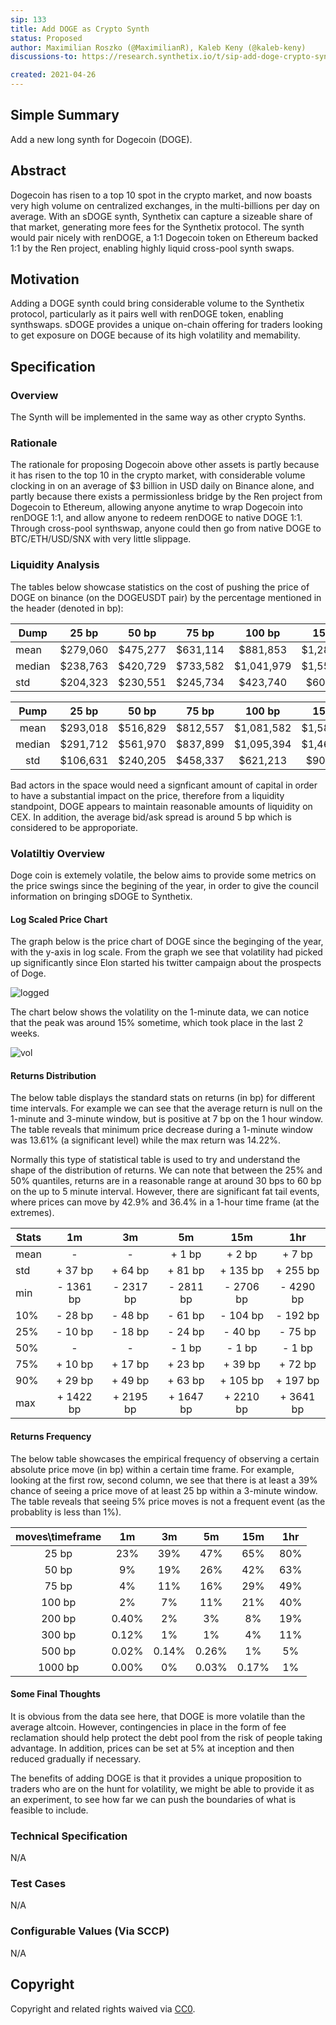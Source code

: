 ```yaml
---
sip: 133
title: Add DOGE as Crypto Synth
status: Proposed
author: Maximilian Roszko (@MaximilianR), Kaleb Keny (@kaleb-keny)
discussions-to: https://research.synthetix.io/t/sip-add-doge-crypto-synth/382

created: 2021-04-26
---
```


<!--You can leave these HTML comments in your merged SIP and delete the visible duplicate text guides, they will not appear and may be helpful to refer to if you edit it again. This is the suggested template for new SIPs. Note that an SIP number will be assigned by an editor. When opening a pull request to submit your SIP, please use an abbreviated title in the filename, `sip-draft_title_abbrev.md`. The title should be 44 characters or less.-->

## Simple Summary
<!--"If you can't explain it simply, you don't understand it well enough." Simply describe the outcome the proposed changes intends to achieve. This should be non-technical and accessible to a casual community member.-->

Add a new long synth for Dogecoin (DOGE).

## Abstract
<!--A short (~200 word) description of the proposed change, the abstract should clearly describe the proposed change. This is what *will* be done if the SIP is implemented, not *why* it should be done or *how* it will be done. If the SIP proposes deploying a new contract, write, "we propose to deploy a new contract that will do x".-->

Dogecoin has risen to a top 10 spot in the crypto market, and now boasts very high volume on centralized exchanges, in the multi-billions per day on average. With an sDOGE synth, Synthetix can capture a sizeable share of that market, generating more fees for the Synthetix protocol. The synth would pair nicely with renDOGE, a 1:1 Dogecoin token on Ethereum backed 1:1 by the Ren project, enabling highly liquid cross-pool synth swaps.


## Motivation
<!--This is the problem statement. This is the *why* of the SIP. It should clearly explain *why* the current state of the protocol is inadequate.  It is critical that you explain *why* the change is needed, if the SIP proposes changing how something is calculated, you must address *why* the current calculation is innaccurate or wrong. This is not the place to describe how the SIP will address the issue!-->

Adding a DOGE synth could bring considerable volume to the Synthetix protocol, particularly as it pairs well with renDOGE token, enabling synthswaps. sDOGE provides a unique on-chain offering for traders looking to get exposure on DOGE because of its high volatility  and memability.


## Specification
<!--The specification should describe the syntax and semantics of any new feature, there are five sections
1. Overview
2. Rationale
3. Technical Specification
4. Test Cases
5. Configurable Values
-->

### Overview
<!--This is a high level overview of *how* the SIP will solve the problem. The overview should clearly describe how the new feature will be implemented.-->
The Synth will be implemented in the same way as other crypto Synths.

### Rationale
<!--This is where you explain the reasoning behind how you propose to solve the problem. Why did you propose to implement the change in this way, what were the considerations and trade-offs. The rationale fleshes out what motivated the design and why particular design decisions were made. It should describe alternate designs that were considered and related work. The rationale may also provide evidence of consensus within the community, and should discuss important objections or concerns raised during discussion.-->
The rationale for proposing Dogecoin above other assets is partly because it has risen to the top 10 in the crypto market, with considerable volume clocking in on an average of $3 billion in USD daily on Binance alone, and partly because there exists a permissionless bridge by the Ren project from Dogecoin to Ethereum, allowing anyone anytime to wrap Dogecoin into renDOGE 1:1, and allow anyone to redeem renDOGE to native DOGE 1:1. Through cross-pool synthswap, anyone could then go from native DOGE to BTC/ETH/USD/SNX with very little slippage.

### Liquidity Analysis

The tables below showcase statistics on the cost of pushing the price of DOGE on binance (on the DOGEUSDT pair) by the percentage mentioned in the header (denoted in bp):  

| Dump   	|   25 bp  	|   50 bp  	|   75 bp  	|   100 bp   	|   150 bp   	|   200 bp   	|   400 bp   	|   600 bp   	|    800 bp   	|   1000 bp   	|
|--------	|:--------:	|:--------:	|:--------:	|:----------:	|:----------:	|:----------:	|:----------:	|:----------:	|:-----------:	|:-----------:	|
| mean   	| $279,060 	| $475,277 	| $631,114 	| $881,853   	| $1,289,456 	| $1,859,488 	| $4,276,595 	| $8,258,811 	| $12,647,329 	| $13,709,724 	|
| median 	| $238,763 	| $420,729 	| $733,582 	| $1,041,979 	| $1,555,858 	| $1,949,968 	| $3,874,127 	| $9,348,589 	| $11,456,019 	| $15,426,933 	|
| std    	| $204,323 	| $230,551 	| $245,734 	| $423,740   	| $607,798   	| $895,837   	| $1,781,917 	| $3,096,282 	| $4,661,254  	| $4,947,714  	|

|  Pump  	|   25 bp  	|   50 bp  	|   75 bp  	|   100 bp   	|   150 bp   	|   200 bp   	|   400 bp   	|   600 bp   	|   800 bp   	|   1000 bp  	|
|:------:	|:--------:	|:--------:	|:--------:	|:----------:	|:----------:	|:----------:	|:----------:	|:----------:	|:----------:	|:----------:	|
|  mean  	| $293,018 	| $516,829 	| $812,557 	| $1,081,582 	| $1,586,705 	| $2,158,952 	| $4,049,976 	| $5,617,329 	| $7,188,346 	| $8,447,416 	|
| median 	| $291,712 	| $561,970 	| $837,899 	| $1,095,394 	| $1,463,830 	| $2,138,647 	| $4,149,759 	| $5,873,893 	| $6,716,624 	| $8,672,853 	|
|   std  	| $106,631 	| $240,205 	| $458,337 	|  $621,213  	|  $902,833  	|  $956,687  	| $1,233,881 	| $1,811,088 	| $1,382,046 	| $1,269,824 	|

 Bad actors in the space would need a signficant amount of capital in order to have a substantial impact on the price, therefore from a liquidity standpoint, DOGE appears to maintain reasonable amounts of liquidity on CEX. In addition, the average bid/ask spread is around 5 bp which is considered to be approporiate.


### Volatiltiy Overview

Doge coin is extemely volatile, the below aims to provide some metrics on the price swings since the begining of the year, in order to give the council information on bringing sDOGE to Synthetix.

#### Log Scaled Price Chart
The graph below is the price chart of DOGE since the beginging of the year, with the y-axis in log scale. From the graph we see that volatility had picked up significantly since Elon started his twitter campaign about the prospects of Doge.

![logged](https://github.com/Synthetixio/SIPs/tree/master/sips/assets/sip-133/logged_scale_price.png)

The chart below shows the volatility on the 1-minute data, we can notice that the peak was around 15% sometime, which took place in the last 2 weeks.

![vol](https://github.com/Synthetixio/SIPs/tree/master/sips/assets/sip-133/high_frequency_variance.png)


#### Returns Distribution

The below table displays the standard stats on returns (in bp) for different time intervals. For example we can see that the average return is null on the 1-minute and 3-minute window, but is positive at 7 bp on the 1 hour window. 
The table reveals that minimum price decrease during a 1-minute window was 13.61% (a significant level) while the max return was 14.22%.

Normally this type of statistical table is used to try and understand the shape of the distribution of returns. We can note that between the 25% and 50% quantiles, returns are in a reasonable range at around 30 bps to 60 bp on the up to 5 minute interval. However, there are significant fat tail events, where prices can move by 42.9% and 36.4% in a 1-hour time frame (at the extremes). 


| Stats |     1m     |     3m     |     5m     |     15m    |     1hr    |
|-------|:----------:|:----------:|:----------:|:----------:|:----------:|
|  mean |      -     |      -     |   + 1 bp   |   + 2 bp   |   + 7 bp   |
|  std  |   + 37 bp  |   + 64 bp  |   + 81 bp  |  + 135 bp  |  + 255 bp  |
|  min  |  - 1361 bp |  - 2317 bp |  - 2811 bp |  - 2706 bp |  - 4290 bp |
|  10%  |   - 28 bp  |   - 48 bp  |   - 61 bp  |   - 104 bp |   - 192 bp |
|  25%  |   - 10 bp  |   - 18 bp  |   - 24 bp  |   - 40 bp  |   - 75 bp  |
|  50%  |      -     |      -     |    - 1 bp  |    - 1 bp  |    - 1 bp  |
|  75%  |   + 10 bp  |   + 17 bp  |   + 23 bp  |   + 39 bp  |   + 72 bp  |
|  90%  |   + 29 bp  |   + 49 bp  |   + 63 bp  |  + 105 bp  |  + 197 bp  |
|  max  |  + 1422 bp |  + 2195 bp |  + 1647 bp |  + 2210 bp |  + 3641 bp |


#### Returns Frequency 

The below table showcases the empirical frequency of observing a certain absolute price move (in bp) within a certain time frame. For example, looking at the first row, second column, we see that there is at least a 39% chance of seeing a price move of at least 25 bp within a 3-minute window.
The table reveals that seeing 5% price moves is not a frequent  event (as the probablity is less than 1%).

| moves\timeframe |   1m  |   3m  |   5m  |  15m  | 1hr |
|:---------------:|:-----:|:-----:|:-----:|:-----:|:---:|
|      25 bp      |  23%  |  39%  |  47%  |  65%  | 80% |
|      50 bp      |   9%  |  19%  |  26%  |  42%  | 63% |
|      75 bp      |   4%  |  11%  |  16%  |  29%  | 49% |
|      100 bp     |   2%  |   7%  |  11%  |  21%  | 40% |
|      200 bp     | 0.40% |   2%  |   3%  |   8%  | 19% |
|      300 bp     | 0.12% |   1%  |   1%  |   4%  | 11% |
|      500 bp     | 0.02% | 0.14% | 0.26% |   1%  |  5% |
|     1000 bp     | 0.00% |   0%  | 0.03% | 0.17% |  1% |


#### Some Final Thoughts

It is obvious from the data see here, that DOGE is more volatile than the average altcoin. However, contingencies in place in the form of fee reclamation should help protect the debt pool from the risk of people taking advantage. In addition, prices can be set at 5% at inception and then reduced gradually if necessary.

The benefits of adding DOGE is that it provides a unique proposition to traders who are on the hunt for volatility, we might be able to provide it as an experiment, to see how far we can push the boundaries of what is feasible to include.

### Technical Specification
<!--The technical specification should outline the public API of the changes proposed. That is, changes to any of the interfaces Synthetix currently exposes or the creations of new ones.-->
N/A

### Test Cases
<!--Test cases for an implementation are mandatory for SIPs but can be included with the implementation..-->
N/A

### Configurable Values (Via SCCP)
<!--Please list all values configurable via SCCP under this implementation.-->
N/A

## Copyright
Copyright and related rights waived via [CC0](https://creativecommons.org/publicdomain/zero/1.0/).
